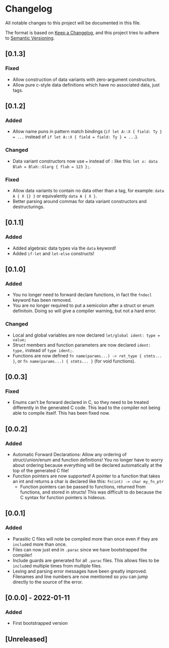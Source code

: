 # Changelog
All notable changes to this project will be documented in this file.

The format is based on [Keep a Changelog](https://keepachangelog.com/en/1.0.0/),
and this project tries to adhere to [Semantic Versioning](https://semver.org/spec/v2.0.0.html).

## [0.1.3]
### Fixed
- Allow construction of data variants with zero-argument constructors.
- Allow pure c-style data definitions which have no associated data, just tags.

## [0.1.2]
### Added
- Allow name puns in pattern match bindings (`if let A::X { field: Ty } = ...` instead of `if let A::X { field = field: Ty } = ...`).
### Changed
- Data variant constructors now use `=` instead of `:` like this: `let x: data Blah = Blah::Glarg { flub = 123 };`.
### Fixed
- Allow data variants to contain no data other than a tag, for example: `data A { X {} }` or equivalently `data A { X }`.
- Better parsing around commas for data variant constructors and destructurings.

## [0.1.1]
### Added
- Added algebraic data types via the `data` keyword!
- Added `if-let` and `let-else` constructs!

## [0.1.0]
### Added
- You no longer need to forward declare functions, in fact the `fndecl` keyword has been removed.
- You are no longer required to put a semicolon after a struct or enum definitoin. Doing so will give a compiler warning, but not a hard error.

### Changed
- Local and global variables are now declared `let/global ident: type = value;`
- Struct members and function parameters are now declared `ident: type,` instead of `type ident;`.
- Functions are now defined `fn name(params...) -> ret_type { stmts... }`, or `fn name(params...) { stmts... }` (for void functions).

## [0.0.3]
### Fixed
- Enums can't be forward declared in C, so they need to be treated differently in the generated C code. This lead to the compiler not being able to compile itself. This has been fixed now.

## [0.0.2]
### Added
- Automatic Forward Declarations: Allow any ordering of struct/union/enum and function definitions! You no longer have to worry about ordering because everything will be declared automatically at the top of the generated C file!
- Function pointers are now supported! A pointer to a function that takes an int and returns a char is declared like this: `fn(int) -> char my_fn_ptr`
    - Function pointers can be passed to functions, returned from functions, and stored in structs! This was difficult to do because the C syntax for function pointers is hideous.

## [0.0.1]
### Added
- Parasitic C files will note be compiled more than once even if they are `includ`ed more than once.
- Files can now just end in `.parac` since we have bootstrapped the compiler!
- Include guards are generated for all `.parac` files. This allows files to be `includ`ed multiple times from multiple files.
- Lexing and parsing error messages have been greatly improved. Filenames and line numbers are now mentioned so you can jump directly to the source of the error.

## [0.0.0] - 2022-01-11
### Added
- First bootstrapped version

## [Unreleased]